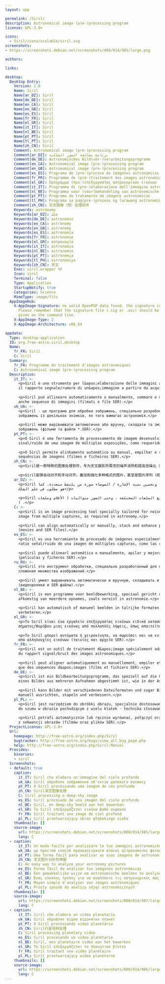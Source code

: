 ```yaml
---
layout: app

permalink: /Siril/
description: Astronomical image (pre-)processing program
license: GPL-3.0+

icons:
  - Siril/icons/scalable/siril.svg
screenshots:
- https://screenshots.debian.net/screenshots/000/014/985/large.png

authors:

links:

desktop:
  Desktop Entry:
    Version: 1.0
    Name: Siril
    Name[ar_DZ]: Siril
    Name[de_DE]: Siril
    Name[en_CA]: Siril
    Name[en_GB]: Siril
    Name[es_ES]: Siril
    Name[fr_FR]: Siril
    Name[el_GR]: Siril
    Name[it_IT]: Siril
    Name[nl_BE]: Siril
    Name[pt_PT]: Siril
    Name[tl_PT]: Siril
    Name[zh_CN]: Siril
    Comment: Astronomical image (pre-)processing program
    Comment[ar_DZ]: برنامج معالجة الصور الفلكية
    Comment[de_DE]: Astronomisches Bild(vor-)verarbeitungsprogramm
    Comment[en_CA]: Astronomical image (pre-)processing program
    Comment[en_GB]: Astronomical image (pre-)processing program
    Comment[es_ES]: Programa de (pre-)proceso de imágenes astronómicas
    Comment[fr_FR]: Programme de (pré-)traitement des images astronomiques
    Comment[el_GR]: Πρόγραμμα (προ-)επεξεργασίας αστρονομικών εικόνων
    Comment[it_IT]: Programma di (pre-)elaborazione dell'immagine astronomica
    Comment[nl_BE]: Programma voor (voor)behandeling van astronomische beelden
    Comment[pt_PT]: Programa de tratamento de imagens astronomicas
    Comment[tl_PH]: Programa sa pag(pre-)proseso ng larawang astronomikal
    Comment[zh_CN]: 天文图像（预）处理软件
    Keywords: astronomy
    Keywords[ar_DZ]: فلك
    Keywords[de_DE]: astronomie
    Keywords[en_CA]: astronomy
    Keywords[en_GB]: astronomy
    Keywords[es_ES]: astronomía
    Keywords[fr_FR]: astronomie
    Keywords[el_GR]: αστρονομία
    Keywords[it_IT]: astronomia
    Keywords[nl_BE]: astronomie
    Keywords[pt_PT]: astronomia
    Keywords[tl_PH]: astronomiya
    Keywords[zh_CN]: 天文
    Exec: siril.wrapper %F
    Icon: siril
    Terminal: false
    Type: Application
    StartupNotify: true
    Categories: Science
    MimeType: image/fits
  AppImageHub:
    X-AppImage-Signature: no valid OpenPGP data found. the signature could not be verified.
      Please remember that the signature file (.sig or .asc) should be the first file
      given on the command line.
    X-AppImage-Type: 2
    X-AppImage-Architecture: x86_64

appdata:
  Type: desktop-application
  ID: org.free-astro.siril.desktop
  Name:
    fr_FR: Siril
    C: Siril
  Summary:
    fr_FR: Programme de traitement d'images astronomiques
    C: Astronomical image (pre-)processing program
  Description:
    it_IT: >-
      <p>Siril è uno strumento per l&apos;elaborazione delle immagini adatto soprattutto per la riduzione del rumore e per migliorare
      il rapporto segnale/rumore di un&apos;immagine a partire da acquisizioni multiple, come richiesto in astronomia.</p>
  
      <p>Siril può allineare automaticamente o manualmente, sommare e migliorare immagini a partire da vari formati di file,
      anche sequenze di immagini (filmati e file SER).</p>
    uk_UA: >-
      <p>Siril - це програма для обробки зображень, спеціально розроблена для зменшення шуму та покращення співвідношення сигнал/шум
      зображень із декількох знімків, як того вимагає астрономія.</p>
  
      <p>Siril може вирівнювати автоматично або вручну, складати та змінювати зображення різних форматів файлів і навіть послідовності
      зображень (фільми та файли *.SER).</p>
    pt_PT: >-
      <p>O Siril é uma ferramenta de processamento de imagem desenvolvido para a redução de ruído e para melhorar a relação
      sinal/ruído de uma imagem de múltiplas exposições, como requerido em astronomia.</p>
  
      <p>O Siril permite alinhamento automático ou manual, empilhar e realçar imagens de vários formatos de ficheiro, inclusivamente
      sequências de imagens (filmes e ficheiros SER).</p>
    zh_CN: >-
      <p>Siril是一款特殊的图像处理软件，专为天文摄影所需求的噪声消除和提高信噪比（多帧叠加）而定制。</p>
  
      <p>Siril能够自动对齐和手动对齐，叠加和强化多种格式的图片，甚至是图片序列（视频和SER文件）。</p>
    ar_DZ: >-
      <p>Siril هو برنامج معالجة الصور المصممة خصيصا للحد من الضوضاء وتحسين نسبة الإشارة / الضوضاء صورة من يلتقط متعددة، كما
      هو مطلوب في علم الفلك</p>
  
      <p>Siril يمكن محاذاة ,تلقائيا أو يدويا ، وتعزيز الصور من صيغ الملفات المختلفة ، وحتى الصور متواليات ( الأفلام وملفات SER
      ) .</p>
    C: >-
      <p>Siril is an image processing tool specially tailored for noise reduction and improving the signal/noise ratio of an
      image from multiple captures, as required in astronomy.</p>
  
      <p>Siril can align automatically or manually, stack and enhance pictures from various file formats, even images sequences
      (movies and SER files).</p>
    es_ES: >-
      <p>Siril es una herramienta de procesado de imágenes especialmente diseñada para la reducción de ruido y la mejora del
      ratio señal/ruido de una imagen de múltiples capturas, como las requeridas en astronomía.</p>
  
      <p>Siril puede alinearl automática o manualmente, apilar y mejorar imágenes de varios formatos de fichero, incluso secuencias
      (películas y ficheros SER).</p>
    ru_RU: >-
      <p>Siril это инструмент обработки, специально разработанный для подавления шумов и улучшения отношения сигнал/шум с помощью
      сложения множества изображений.</p>
  
      <p>Siril умеет выравнивать автоматически и вручную, складывать и улучшать изображения различных форматов и последовательности
      (видеоролики и SER файлы).</p>
    nl_BE: >-
      <p>Siril is een programme voor beeldbewerking, speciaal gericht op ruisvermindering en verhoging van het SNR van een afbeelding
      afkomstig van meerdere opnames, zoals vereist in astronomie.</p>
  
      <p>Siril kan automatisch of manueel beelden in talrijke formaten (zelfs video’s en SER bestanden) uitlijnen, stacken en
      verbeteren.</p>
    el_GR: >-
      <p>Το Siril είναι ένα εργαλείο επεξεργασίας εικόνων ειδικά κατασκευασμένο για τη μείωση θορύβου και τη βελτίωση του λόγου
      σήματος/θορύβου μιας εικόνας από πολλαπλές λήψεις, όπως απαιτείται στην αστρονομία.</p>
  
      <p>Το Siril μπορεί αυτόματα ή χειροκίνητα, να σωρεύσει και να ενισχύσει εικόνες από διάφορους τύπους αρχείων, ακόμα και
      από αλληλουχίες εικόνων (ταινίες και αρχεία SER).</p>
    fr_FR: >-
      <p>Siril est un outil de traitement d&apos;image spécialement adapté pour la réduction du bruit et l&apos;amélioration
      du rapport signal/bruit des images astronomiques.</p>
  
      <p>Siril peut aligner automatiquement ou manuellement, empiler et améliorer des images de différents formats aussi bien
      que des séquences d&apos;images (films et fichiers SER).</p>
    de_DE: >-
      <p>Siril ist ein Bildbearbeitungsprogramm, das speziell auf die Geräuschreduzierung und Verbesserung des Signal-Rausch-Verhältnisses
      eines Bildes aus mehreren Aufnahmen abgestimmt ist, wie in der Astronomie erforderlich.</p>
  
      <p>Siril kann Bilder mit verschiedenen Dateiformaten und sogar Bildsequenzen (Filme und SER-Dateien) automatisch oder
      manuell ausrichten, stapeln und verbessern.</p>
    pl_PL: >-
      <p>Siril jest narzędziem do obróbki obrazu, specjalnie dostosowanym do zmniejszania szumów i poprawy stosunku sygnału
      do szumu w obrazie pochodzącym z wielu klatek - technika stosowana w astronomii.</p>
  
      <p>Siril potrafi automatycznie lub ręcznie wyrównać, połączyć oraz edytować obrazy z różnych formatów plików, również
      z sekwencji obrazów (filmów oraz plików SER).</p>
  ProjectLicense: GPL-3.0+
  Url:
    homepage: http://free-astro.org/index.php/Siril
    bugtracker: http://free-astro.org/bugs/view_all_bug_page.php
    help: http://free-astro.org/index.php/Siril:Manual
  Provides:
    binaries:
    - siril
  Screenshots:
  - default: true
    caption:
      it_IT: Siril che elabora un'immagine del cielo profondo
      uk_UA: Siril обробляє зображення об'єктів далекого космосу
      pt_PT: O Siril processando uma imagem de céu profundo
      zh_CN: Siril深空图像处理
      C: Siril processing a deep-sky image
      es_ES: Siril procesado de una imagen del cielo profundo
      nl_BE: Siril, en deep-sky beeld aan het bewerken
      el_GR: Το Siril επεξεργάζεται εικόνα βαθύ ουρανού
      fr_FR: Siril traitant une image de ciel profond
      pl_PL: Siril przetwarzający obraz głębokiego nieba
    thumbnails: []
    source-image:
      url: https://screenshots.debian.net/screenshots/000/014/985/large.png
      lang: C
  - caption:
      it_IT: Un modo facile per analizzare le tue immagini astronomiche
      uk_UA: це простий спосіб проаналізувати власні астрономічні фотографії
      pt_PT: Uma forma fácil para analisar as suas imagens de astronomia
      zh_CN: 天文图片分析的神器
      C: An easy way to analyze your astronomy pictures
      es_ES: Forma fácil de analizar tus imágenes astronómicas
      nl_BE: Een gemakkelijke wijze om astronomische beelden te analyseren
      el_GR: Ένας εύκολος τρόπος για να αναλύσετε τις αστρονομικές σας εικόνες
      fr_FR: Moyen simple d'analyser vos images astronomiques
      pl_PL: Prosty sposób do analizy zdjęć astronomicznych
    thumbnails: []
    source-image:
      url: https://screenshots.debian.net/screenshots/000/014/987/large.png
      lang: C
  - caption:
      it_IT: Siril che elabora un video planetario
      uk_UA: Siril обробляє відео відзнятих планет
      pt_PT: O Siril processando video planetário
      zh_CN: Siril行星视频处理
      C: Siril processing planetary video
      es_ES: Siril procesando un vídeo planetario
      nl_BE: Siril, een planetaire video aan het bewerken
      el_GR: Το Siril επεξεργάζεται το πλανητικό βίντεο
      fr_FR: Siril traitant une vidéo planétaire
      pl_PL: Siril przetwarzający wideo planetarne
    thumbnails: []
    source-image:
      url: https://screenshots.debian.net/screenshots/000/014/986/large.png
      lang: C
---
```

